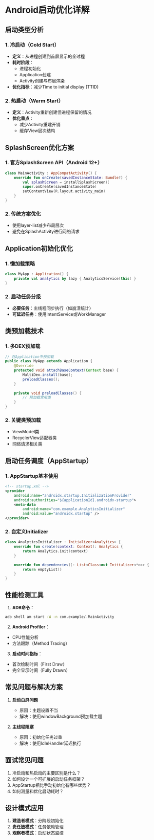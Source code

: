 # Android启动优化详解

## 启动类型分析

### 1. 冷启动（Cold Start）
- **定义**：从进程创建到首屏显示的全过程
- **耗时阶段**：
  - 进程初始化
  - Application创建
  - Activity创建与布局渲染
- **优化指标**：减少Time to initial display (TTID)

### 2. 热启动（Warm Start）
- **定义**：Activity重新创建但进程保留的情况
- **优化重点**：
  - 减少Activity重建开销
  - 缓存View层次结构

## SplashScreen优化方案

### 1. 官方SplashScreen API（Android 12+）
```kotlin
class MainActivity : AppCompatActivity() {
    override fun onCreate(savedInstanceState: Bundle?) {
        val splashScreen = installSplashScreen()
        super.onCreate(savedInstanceState)
        setContentView(R.layout.activity_main)
    }
}
```

### 2. 传统方案优化
- 使用layer-list减少布局层次
- 避免在SplashActivity进行网络请求

## Application初始化优化

### 1. 懒加载策略
```kotlin
class MyApp : Application() {
    private val analytics by lazy { AnalyticsService(this) }
}
```

### 2. 启动任务分级
- **必要任务**：主线程同步执行（如崩溃统计）
- **可延迟任务**：使用IntentService或WorkManager

## 类预加载技术

### 1. 多DEX预加载
```java
// 在Application中预加载
public class MyApp extends Application {
    @Override
    protected void attachBaseContext(Context base) {
        MultiDex.install(base);
        preloadClasses();
    }
    
    private void preloadClasses() {
        // 预加载常用类
    }
}
```

### 2. 关键类预加载
- ViewModel类
- RecyclerView适配器类
- 网络请求相关类

## 启动任务调度（AppStartup）

### 1. AppStartup基本使用
```xml
<!-- startup.xml -->
<provider
    android:name="androidx.startup.InitializationProvider"
    android:authorities="${applicationId}.androidx-startup">
    <meta-data 
        android:name="com.example.AnalyticsInitializer"
        android:value="androidx.startup" />
</provider>
```

### 2. 自定义Initializer
```kotlin
class AnalyticsInitializer : Initializer<Analytics> {
    override fun create(context: Context): Analytics {
        return Analytics.init(context)
    }
    
    override fun dependencies(): List<Class<out Initializer<*>>> {
        return emptyList()
    }
}
```

## 性能检测工具

1. **ADB命令**：
```bash
adb shell am start -W -n com.example/.MainActivity
```

2. **Android Profiler**：
- CPU性能分析
- 方法跟踪（Method Tracing）

3. **启动时间指标**：
- 首次绘制时间（First Draw）
- 完全显示时间（Fully Drawn）

## 常见问题与解决方案

1. **启动白屏问题**
   - 原因：主题设置不当
   - 解决：使用windowBackground预加载主题

2. **主线程阻塞**
   - 原因：初始化任务过重
   - 解决：使用IdleHandler延迟执行

## 面试常见问题

1. 冷启动和热启动的主要区别是什么？
2. 如何设计一个可扩展的启动任务框架？
3. AppStartup相比手动初始化有哪些优势？
4. 如何测量和优化启动耗时？

## 设计模式应用

1. **建造者模式**：分阶段初始化
2. **责任链模式**：任务依赖管理
3. **观察者模式**：启动状态监控
